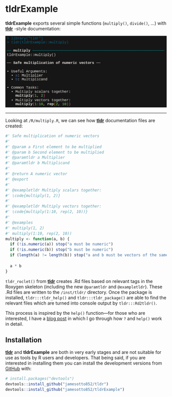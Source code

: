 
<!-- README.md is generated from README.Rmd. Please edit that file -->

# tldrExample

<!-- badges: start -->
<!-- badges: end -->

**tldrExample** exports several simple functions (`multiply()`,
`divide()`, …) with
<a href = "https://github.com/jamesotto852/tldr">**tldr**</a> -style
documentation:

![tldr-ex-1](man/README-assets/tldr-ex.png)

------------------------------------------------------------------------

Looking at `/R/multiply.R`, we can see how
<a href = "https://github.com/jamesotto852/tldr">**tldr**</a>
documentation files are created:

``` r
#' Safe multiplication of numeric vectors
#'
#' @param a First element to be multiplied
#' @param b Second element to be multiplied
#' @paramtldr a Multiplier
#' @paramtldr b Multiplicand
#'
#' @return A numeric vector
#' @export
#'
#' @exampletldr Multiply scalars together:
#' \code{multiply(1, 2)}
#'
#' @exampletldr Multiply vectors together:
#' \code{multiply(1:10, rep(2, 10))}
#'
#' @examples
#' multiply(1, 2)
#' multiply(1:10, rep(2, 10))
multiply <- function(a, b) {
  if (!is.numeric(a)) stop("a must be numeric")
  if (!is.numeric(b)) stop("b must be numeric")
  if (length(a) != length(b)) stop("a and b must be vectors of the same length")

  a * b
}
```

`tldr_roclet()` from
<a href = "https://github.com/jamesotto852/tldr">**tldr**</a> creates
.Rd files based on relevant tags in the Roxygen skeleton (including the
new `@paramtldr` and `@exampletldr`). These .Rd files are written to the
`/inst/tldr/` directory. Once the package is installed,
`tldr:::tldr_help()` and `tldr:::tldr_package()` are able to find the
relevant files which are turned into console output by
`tldr:::Rd2tldr()`.

This process is inspired by the `help()` function—for those who are
interested, I have a
<a href="https://jamesotto852.github.io/Understanding-base-documentation-functions">blog
post</a> in which I go through how `?` and `help()` work in detail.

## Installation

<a href = "https://github.com/jamesotto852/tldr">**tldr**</a> and
**tldrExample** are both in very early stages and are not suitable for
use as tools by R users and developers. That being said, if you are
interested in installing them you can install the development versions
from <a href="https://github.com">GitHub</a> with:

``` r
# install.packages("devtools")
devtools::install_github("jamesotto852/tldr")
devtools::install_github("jamesotto852/tldrExample")
```
